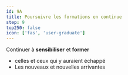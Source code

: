 ```yaml
---
id: 9A
title: Poursuivre les formations en continue
step: 9
top250: false
icon: ['fas', 'user-graduate']
---
```


Continuer à **sensibiliser** et **former**
* celles et ceux qui y auraient échappé
* Les nouveaux et nouvelles arrivantes
